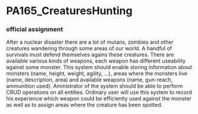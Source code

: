 # PA165_CreaturesHunting

### official assignment
After a nuclear disaster there are a lot of mutans, zombies and other creatures wandering through some areas of our world. A handful of survivals must defend themselves agains these creatures. There are available various kinds of weapons, each weapon has different useability against some monster. This system should enable storing information about monsters (name, height, weight, agility, ...), areas where the monsters live (name, description, area) and available weapons (name, gun-reach, ammunition used). Aministrator of the system should be able to perform CRUD operations on all entities. Ordinary user will use this system to record his experience which weapon could be efficiently used against the monster as well as to assign areas where the creature has been spotted.
